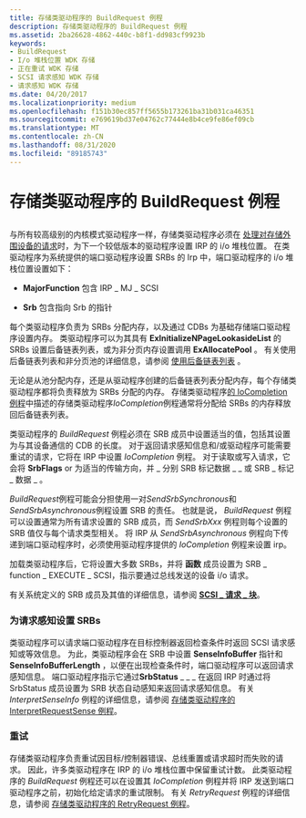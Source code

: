 ```yaml
---
title: 存储类驱动程序的 BuildRequest 例程
description: 存储类驱动程序的 BuildRequest 例程
ms.assetid: 2ba26628-4862-440c-b8f1-dd983cf9923b
keywords:
- BuildRequest
- I/o 堆栈位置 WDK 存储
- 正在重试 WDK 存储
- SCSI 请求感知 WDK 存储
- 请求感知 WDK 存储
ms.date: 04/20/2017
ms.localizationpriority: medium
ms.openlocfilehash: f151b30ec857ff5655b173261ba31b031ca46351
ms.sourcegitcommit: e769619bd37e04762c77444e8b4ce9fe86ef09cb
ms.translationtype: MT
ms.contentlocale: zh-CN
ms.lasthandoff: 08/31/2020
ms.locfileid: "89185743"
---
```

# <a name="storage-class-drivers-buildrequest-routine"></a>存储类驱动程序的 BuildRequest 例程


## <span id="ddk_storage_class_drivers_buildrequest_routine_kg"></span><span id="DDK_STORAGE_CLASS_DRIVERS_BUILDREQUEST_ROUTINE_KG"></span>


与所有较高级别的内核模式驱动程序一样，存储类驱动程序必须在 [处理对存储外围设备的请求](handling-requests-to-storage-peripherals.md)时，为下一个较低版本的驱动程序设置 IRP 的 i/o 堆栈位置。 在类驱动程序为系统提供的端口驱动程序设置 SRBs 的 Irp 中，端口驱动程序的 i/o 堆栈位置设置如下：

-   **MajorFunction** 包含 IRP \_ MJ \_ SCSI

-   **Srb** 包含指向 Srb 的指针

每个类驱动程序负责为 SRBs 分配内存，以及通过 CDBs 为基础存储端口驱动程序设置内存。 类驱动程序可以为其具有 **ExInitializeNPageLookasideList** 的 SRBs 设置后备链表列表，或为非分页内存设置调用 **ExAllocatePool** 。 有关使用后备链表列表和非分页池的详细信息，请参阅 [使用后备链表列表](../kernel/using-lookaside-lists.md) 。

无论是从池分配内存，还是从驱动程序创建的后备链表列表分配内存，每个存储类驱动程序都将负责释放为 SRBs 分配的内存。 存储类驱动程序[的 IoCompletion 例程](storage-class-driver-s-iocompletion-routines.md)中描述的存储类驱动程序*IoCompletion*例程通常将分配给 SRBs 的内存释放回后备链表列表。

类驱动程序的 *BuildRequest* 例程必须在 SRB 成员中设置适当的值，包括其设置为与其设备通信的 CDB 的长度。 对于返回请求感知信息和/或驱动程序可能需要重试的请求，它将在 IRP 中设置 *IoCompletion* 例程。 对于读取或写入请求，它会将 **SrbFlags** or 为适当的传输方向，并 \_ 分别 SRB 标记数据 \_ \_ 或 SRB \_ 标记 \_ 数据 \_ 。

*BuildRequest*例程可能会分担使用一对*SendSrbSynchronous*和*SendSrbAsynchronous*例程设置 SRB 的责任。 也就是说， *BuildRequest* 例程可以设置通常为所有请求设置的 SRB 成员，而 *SendSrbXxx* 例程则每个设置的 SRB 值仅与每个请求类型相关。 将 IRP 从 *SendSrbAsynchronous* 例程向下传递到端口驱动程序时，必须使用驱动程序提供的 *IoCompletion* 例程来设置 irp。

加载类驱动程序后，它将设置大多数 SRBs，并将 **函数** 成员设置为 SRB \_ function \_ EXECUTE \_ SCSI，指示要通过总线发送的设备 i/o 请求。

有关系统定义的 SRB 成员及其值的详细信息，请参阅 [**SCSI \_ 请求 \_ 块**](/windows-hardware/drivers/ddi/srb/ns-srb-_scsi_request_block)。

### <a name="span-idsetting_up_srbs_for_request_sensespanspan-idsetting_up_srbs_for_request_sensespanspan-idsetting_up_srbs_for_request_sensespansetting-up-srbs-for-request-sense"></a><span id="Setting_Up_SRBs_for_Request_Sense"></span><span id="setting_up_srbs_for_request_sense"></span><span id="SETTING_UP_SRBS_FOR_REQUEST_SENSE"></span>为请求感知设置 SRBs

类驱动程序可以请求端口驱动程序在目标控制器返回检查条件时返回 SCSI 请求感知或等效信息。 为此，类驱动程序会在 SRB 中设置 **SenseInfoBuffer** 指针和 **SenseInfoBufferLength** ，以便在出现检查条件时，端口驱动程序可以返回请求感知信息。 端口驱动程序指示它通过**SrbStatus** \_ \_ \_ 在返回 IRP 时通过将 SrbStatus 成员设置为 SRB 状态自动感知来返回请求感知信息。 有关 *InterpretSenseInfo* 例程的详细信息，请参阅 [存储类驱动程序的 InterpretRequestSense 例程](storage-class-driver-s-interpretrequestsense-routine.md)。

### <a name="span-idretriesspanspan-idretriesspanspan-idretriesspanretries"></a><span id="Retries"></span><span id="retries"></span><span id="RETRIES"></span>重试

存储类驱动程序负责重试因目标/控制器错误、总线重置或请求超时而失败的请求。 因此，许多类驱动程序在 IRP 的 i/o 堆栈位置中保留重试计数。 此类驱动程序的 *BuildRequest* 例程还可以在设置其 *IoCompletion* 例程并将 IRP 发送到端口驱动程序之前，初始化给定请求的重试限制。 有关 *RetryRequest* 例程的详细信息，请参阅 [存储类驱动程序的 RetryRequest 例程](storage-class-driver-s-retryrequest-routine.md)。

 

